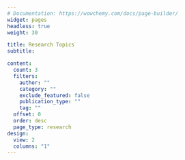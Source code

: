 ```yaml
---
# Documentation: https://wowchemy.com/docs/page-builder/
widget: pages
headless: true
weight: 30

title: Research Topics
subtitle:

content:
  count: 3
  filters:
    author: ""
    category: ""
    exclude_featured: false
    publication_type: ""
    tag: ""
  offset: 0
  order: desc
  page_type: research
design:
  view: 2
  columns: "1"
---
```

